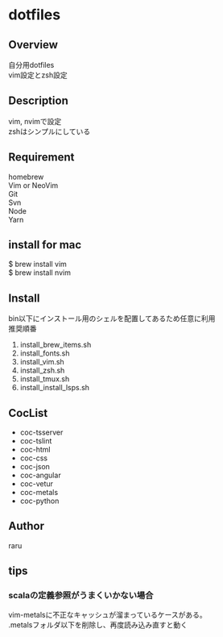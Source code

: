 # dotfiles

## Overview

自分用dotfiles  
vim設定とzsh設定  

## Description

vim, nvimで設定  
zshはシンプルにしている  

## Requirement

homebrew  
Vim or NeoVim  
Git  
Svn  
Node  
Yarn  

## install for mac

$ brew install vim  
$ brew install nvim  

## Install

bin以下にインストール用のシェルを配置してあるため任意に利用  
推奨順番  

1. install_brew_items.sh
1. install_fonts.sh
1. install_vim.sh
1. install_zsh.sh
1. install_tmux.sh
1. install_install_lsps.sh

## CocList

- coc-tsserver
- coc-tslint
- coc-html
- coc-css
- coc-json
- coc-angular
- coc-vetur
- coc-metals
- coc-python

## Author

raru  

## tips

### scalaの定義参照がうまくいかない場合

vim-metalsに不正なキャッシュが溜まっているケースがある。  
.metalsフォルダ以下を削除し、再度読み込み直すと動く  


